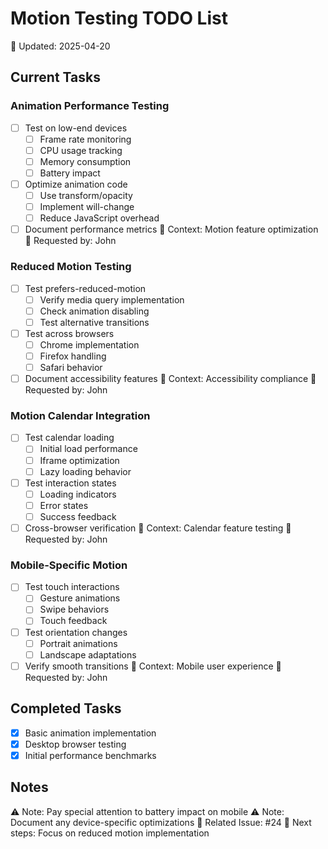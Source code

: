 # Motion Testing TODO List
📅 Updated: 2025-04-20

## Current Tasks
### Animation Performance Testing
- [ ] Test on low-end devices
  - [ ] Frame rate monitoring
  - [ ] CPU usage tracking
  - [ ] Memory consumption
  - [ ] Battery impact
- [ ] Optimize animation code
  - [ ] Use transform/opacity
  - [ ] Implement will-change
  - [ ] Reduce JavaScript overhead
- [ ] Document performance metrics
📍 Context: Motion feature optimization
👤 Requested by: John

### Reduced Motion Testing
- [ ] Test prefers-reduced-motion
  - [ ] Verify media query implementation
  - [ ] Check animation disabling
  - [ ] Test alternative transitions
- [ ] Test across browsers
  - [ ] Chrome implementation
  - [ ] Firefox handling
  - [ ] Safari behavior
- [ ] Document accessibility features
📍 Context: Accessibility compliance
👤 Requested by: John

### Motion Calendar Integration
- [ ] Test calendar loading
  - [ ] Initial load performance
  - [ ] Iframe optimization
  - [ ] Lazy loading behavior
- [ ] Test interaction states
  - [ ] Loading indicators
  - [ ] Error states
  - [ ] Success feedback
- [ ] Cross-browser verification
📍 Context: Calendar feature testing
👤 Requested by: John

### Mobile-Specific Motion
- [ ] Test touch interactions
  - [ ] Gesture animations
  - [ ] Swipe behaviors
  - [ ] Touch feedback
- [ ] Test orientation changes
  - [ ] Portrait animations
  - [ ] Landscape adaptations
- [ ] Verify smooth transitions
📍 Context: Mobile user experience
👤 Requested by: John

## Completed Tasks
- [x] Basic animation implementation
- [x] Desktop browser testing
- [x] Initial performance benchmarks

## Notes
⚠️ Note: Pay special attention to battery impact on mobile
⚠️ Note: Document any device-specific optimizations
🔗 Related Issue: #24
🔄 Next steps: Focus on reduced motion implementation 